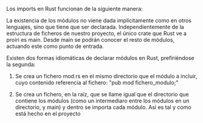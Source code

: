 Los imports en Rust funcionan de la siguiente manera:

La existencia de los módulos no viene dada implícitamente como en otros lenguajes, sino que tiene que ser declarada. Independientemente de la estructura de ficheros de nuestro proyecto, el único crate que Rust ve a proiri es main. Desde main se podrán conocer el resto de módulos, actuando este como punto de entrada.

Existen dos formas idiomáticas de declarar módulos en Rust, prefiriéndose la segunda:

1.  Se crea un fichero mod.rs en el mismo directorio que el módulo a incluir, cuyo contenido referencia al fichero: "pub mod fichero_modulo;"
    
2.  Se crea un fichero, en la raíz, que se llame igual que el directorio que contiene los módulos (como un intermediaro entre los módulos en un directorio, y main) y dentro se importa cada módulo. Así es tal y como está hecho en el proyecto